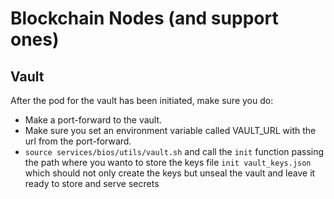 # Blockchain Nodes (and support ones)

## Vault

After the pod for the vault has been initiated, make sure you do:
- Make a port-forward to the vault.
- Make sure you set an environment variable called VAULT_URL with the url from the port-forward.
- `source services/bios/utils/vault.sh` and call the `init` function passing the path where you wanto to store the keys file `init vault_keys.json` which should not only create the keys but unseal the vault and leave it ready to store and serve secrets
